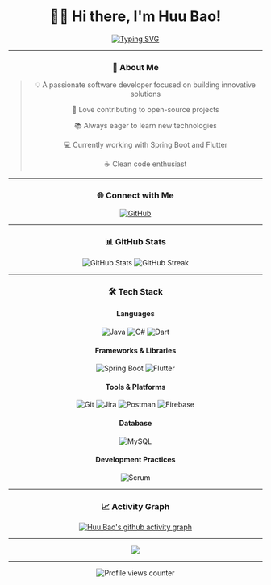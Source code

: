 <div align="center">
  
# 👨‍💻 Hi there, I'm Huu Bao! 

[![Typing SVG](https://readme-typing-svg.herokuapp.com?font=Fira+Code&pause=1000&color=00FF00&width=435&lines=A+Passionate+Software+Developer;Always+Learning+New+Things)](https://git.io/typing-svg)

---

### 🚀 About Me

> 💡 A passionate software developer focused on building innovative solutions
> 
> 🌟 Love contributing to open-source projects
> 
> 📚 Always eager to learn new technologies
> 
> 💻 Currently working with Spring Boot and Flutter
> 
> ☕ Clean code enthusiast

---

### 🌐 Connect with Me

[![GitHub](https://img.shields.io/badge/GitHub-100000?style=for-the-badge&logo=github&logoColor=white)](https://github.com/nguyenhuubao20)

---

### 📊 GitHub Stats

<p align="center">
  <img src="https://github-readme-stats.vercel.app/api?username=nguyenhuubao20&show_icons=true&theme=radical" alt="GitHub Stats" />
  <img src="https://github-readme-streak-stats.herokuapp.com/?user=nguyenhuubao20&theme=radical" alt="GitHub Streak" />
</p>

---

### 🛠️ Tech Stack

#### Languages
![Java](https://img.shields.io/badge/Java-ED8B00?style=for-the-badge&logo=openjdk&logoColor=white)
![C#](https://img.shields.io/badge/C%23-239120?style=for-the-badge&logo=c-sharp&logoColor=white)
![Dart](https://img.shields.io/badge/Dart-0175C2?style=for-the-badge&logo=dart&logoColor=white)

#### Frameworks & Libraries
![Spring Boot](https://img.shields.io/badge/Spring_Boot-6DB33F?style=for-the-badge&logo=spring&logoColor=white)
![Flutter](https://img.shields.io/badge/Flutter-02569B?style=for-the-badge&logo=flutter&logoColor=white)

#### Tools & Platforms
![Git](https://img.shields.io/badge/Git-F05032?style=for-the-badge&logo=git&logoColor=white)
![Jira](https://img.shields.io/badge/Jira-0052CC?style=for-the-badge&logo=jira&logoColor=white)
![Postman](https://img.shields.io/badge/Postman-FF6C37?style=for-the-badge&logo=postman&logoColor=white)
![Firebase](https://img.shields.io/badge/Firebase-FFCA28?style=for-the-badge&logo=firebase&logoColor=black)

#### Database
![MySQL](https://img.shields.io/badge/MySQL-005C84?style=for-the-badge&logo=mysql&logoColor=white)

#### Development Practices
![Scrum](https://img.shields.io/badge/Scrum-009FDA?style=for-the-badge&logo=scrumalliance&logoColor=white)

---

### 📈 Activity Graph
[![Huu Bao's github activity graph](https://github-readme-activity-graph.vercel.app/graph?username=nguyenhuubao20&theme=react-dark)](https://github.com/ashutosh00710/github-readme-activity-graph)

---

![](https://quotes-github-readme.vercel.app/api?type=horizontal&theme=radical)

---

<img src="https://komarev.com/ghpvc/?username=nguyenhuubao20&color=blueviolet" alt="Profile views counter" />

</div>
